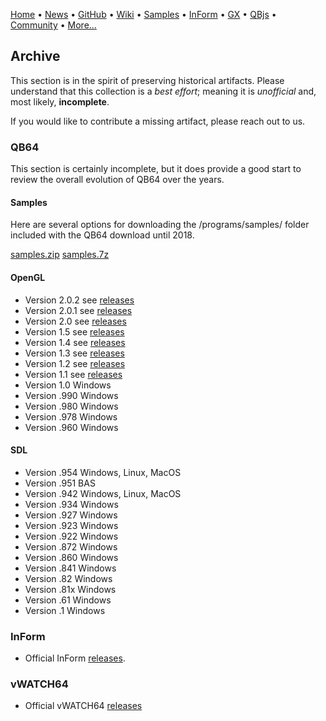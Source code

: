 [Home](https://qb64.com) • [News](news.md) • [GitHub](https://github.com/QB64Official/qb64) • [Wiki](https://github.com/QB64Official/qb64/wiki) • [Samples](samples.md) • [InForm](inform.md) • [GX](gx.md) • [QBjs](qbjs.md) • [Community](community.md) • [More...](more.md)

## Archive

This section is in the spirit of preserving historical artifacts. Please understand that this collection is a *best effort*; meaning it is *unofficial* and, most likely, **incomplete**.

If you would like to contribute a missing artifact, please reach out to us.

### QB64

This section is certainly incomplete, but it does provide a good start to review the overall evolution of QB64 over the years.

#### Samples

Here are several options for downloading the /programs/samples/ folder included with the QB64 download until 2018.

[samples.zip](downloads/samples.zip)
[samples.7z](downloads/samples.7z)

#### OpenGL

- Version 2.0.2 see [releases](https://github.com/QB64Team/qb64/releases/tag/v2.0.2)
- Version 2.0.1 see [releases](https://github.com/QB64Team/qb64/releases/tag/v2.0.1)
- Version 2.0 see [releases](https://github.com/QB64Team/qb64/releases/tag/v2.0)
- Version 1.5 see [releases](https://github.com/QB64Team/qb64/releases/tag/v1.5)
- Version 1.4 see [releases](https://github.com/QB64Team/qb64/releases/tag/v1.4)
- Version 1.3 see [releases](https://github.com/Galleondragon/qb64/releases/tag/v1.3)
- Version 1.2 see [releases](https://github.com/Galleondragon/qb64/releases/tag/v1.2)
- Version 1.1 see [releases](https://github.com/Galleondragon/qb64/releases/tag/v1.1)
- Version 1.0 Windows
- Version .990 Windows
- Version .980 Windows
- Version .978 Windows
- Version .960 Windows

#### SDL

- Version .954 Windows, Linux, MacOS
- Version .951 BAS
- Version .942 Windows, Linux, MacOS
- Version .934 Windows
- Version .927 Windows
- Version .923 Windows
- Version .922 Windows
- Version .872 Windows
- Version .860 Windows
- Version .841 Windows
- Version .82 Windows
- Version .81x Windows
- Version .61 Windows
- Version .1 Windows

### InForm

- Official InForm [releases](https://github.com/FellippeHeitor/InForm/releases).

### vWATCH64

- Official vWATCH64 [releases](https://github.com/FellippeHeitor/vWATCH64/releases)